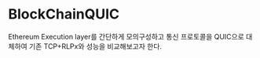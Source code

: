 # BlockChainQUIC

Ethereum Execution layer를 간단하게 모의구성하고 통신 프로토콜을 QUIC으로 대체하여 기존 TCP+RLPx와 성능을 비교해보고자 한다.
